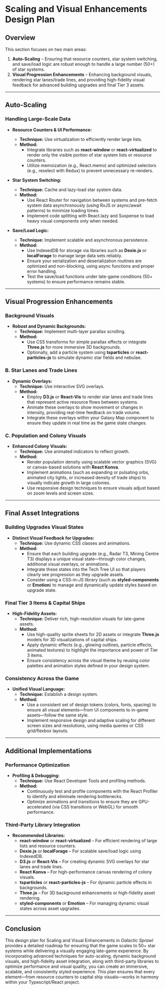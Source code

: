 # Scaling and Visual Enhancements Design Plan

## Overview

This section focuses on two main areas:

1. **Auto-Scaling** – Ensuring that resource counters, star system switching, and save/load logic are robust enough to handle a large number (50+) of star systems.
2. **Visual Progression Enhancements** – Enhancing background visuals, rendering star lanes/trade lines, and providing high-fidelity visual feedback for advanced building upgrades and final Tier 3 assets.

---

## Auto-Scaling

### Handling Large-Scale Data

- **Resource Counters & UI Performance:**

  - **Technique:** Use virtualization to efficiently render large lists.
  - **Method:**
    - Integrate libraries such as **react-window** or **react-virtualized** to render only the visible portion of star system lists or resource counters.
    - Utilize memoization (e.g., React.memo) and optimized selectors (e.g., reselect with Redux) to prevent unnecessary re-renders.

- **Star System Switching:**

  - **Technique:** Cache and lazy-load star system data.
  - **Method:**
    - Use React Router for navigation between systems and pre-fetch system data asynchronously (using RxJS or async/await patterns) to minimize loading times.
    - Implement code splitting with React.lazy and Suspense to load heavy visual components only when needed.

- **Save/Load Logic:**
  - **Technique:** Implement scalable and asynchronous persistence.
  - **Method:**
    - Use IndexedDB for storage via libraries such as **Dexie.js** or **localForage** to manage large data sets reliably.
    - Ensure your serialization and deserialization routines are optimized and non-blocking, using async functions and proper error handling.
    - Test the save/load functions under late-game conditions (50+ systems) to ensure performance remains stable.

---

## Visual Progression Enhancements

### Background Visuals

- **Robust and Dynamic Backgrounds:**
  - **Technique:** Implement multi-layer parallax scrolling.
  - **Method:**
    - Use CSS transforms for simple parallax effects or integrate **Three.js** for more immersive 3D backgrounds.
    - Optionally, add a particle system using **tsparticles** or **react-particles-js** to simulate dynamic star fields and nebulae.

### B. Star Lanes and Trade Lines

- **Dynamic Overlays:**
  - **Technique:** Use interactive SVG overlays.
  - **Method:**
    - Employ **D3.js** or **React-Vis** to render star lanes and trade lines that represent active resource flows between systems.
    - Animate these overlays to show movement or changes in intensity, providing real-time feedback on trade volume.
    - Integrate these overlays within your Galaxy Map component to ensure they update in real time as the game state changes.

### C. Population and Colony Visuals

- **Enhanced Colony Visuals:**
  - **Technique:** Use animated indicators to reflect growth.
  - **Method:**
    - Render population density using scalable vector graphics (SVG) or canvas-based solutions with **React Konva**.
    - Implement animations (such as expanding or pulsating orbs, animated city lights, or increased density of trade ships) to visually indicate growth in large colonies.
    - Use responsive design techniques to ensure visuals adjust based on zoom levels and screen sizes.

---

## Final Asset Integrations

### Building Upgrades Visual States

- **Distinct Visual Feedback for Upgrades:**
  - **Technique:** Use dynamic CSS classes and animations.
  - **Method:**
    - Ensure that each building upgrade (e.g., Radar T3, Mining Centre T3) displays a unique visual state—through color changes, additional visual overlays, or animations.
    - Integrate these states into the Tech Tree UI so that players clearly see progression as they upgrade assets.
    - Consider using a CSS-in-JS library (such as **styled-components** or **Emotion**) to manage and dynamically update styles based on upgrade state.

### Final Tier 3 Items & Capital Ships

- **High-Fidelity Assets:**
  - **Technique:** Deliver rich, high-resolution visuals for late-game assets.
  - **Method:**
    - Use high-quality sprite sheets for 2D assets or integrate **Three.js** models for 3D visualizations of capital ships.
    - Apply dynamic effects (e.g., glowing outlines, particle effects, animated textures) to highlight the importance and power of Tier 3 items.
    - Ensure consistency across the visual theme by reusing color palettes and animation styles defined in your design system.

### Consistency Across the Game

- **Unified Visual Language:**
  - **Technique:** Establish a design system.
  - **Method:**
    - Use a consistent set of design tokens (colors, fonts, spacing) to ensure all visual elements—from UI components to in-game assets—follow the same style.
    - Implement responsive design and adaptive scaling for different screen sizes and resolutions, using media queries or CSS grid/flexbox layouts.

---

## Additional Implementations

### Performance Optimization

- **Profiling & Debugging:**
  - **Technique:** Use React Developer Tools and profiling methods.
  - **Method:**
    - Continuously test and profile components with the React Profiler to identify and eliminate rendering bottlenecks.
    - Optimize animations and transitions to ensure they are GPU-accelerated (via CSS transitions or WebGL) for smooth performance.

### Third-Party Library Integration

- **Recommended Libraries:**
  - **react-window** or **react-virtualized** – For efficient rendering of large lists and resource counters.
  - **Dexie.js** or **localForage** – For scalable save/load logic using IndexedDB.
  - **D3.js** or **React-Vis** – For creating dynamic SVG overlays for star lanes and trade lines.
  - **React Konva** – For high-performance canvas rendering of colony visuals.
  - **tsparticles** or **react-particles-js** – For dynamic particle effects in backgrounds.
  - **Three.js** – For 3D background enhancements or high-fidelity asset rendering.
  - **styled-components** or **Emotion** – For managing dynamic visual states across asset upgrades.

---

## Conclusion

This design plan for Scaling and Visual Enhancements in _Galactic Sprawl_ provides a detailed roadmap for ensuring that the game scales to 50+ star systems while delivering a visually engaging late-game experience. By incorporating advanced techniques for auto-scaling, dynamic background visuals, and high-fidelity asset integration, along with third-party libraries to optimize performance and visual quality, you can create an immersive, scalable, and consistently styled experience. This plan ensures that every element—from resource counters to capital ship visuals—works in harmony within your Typescript/React project.

